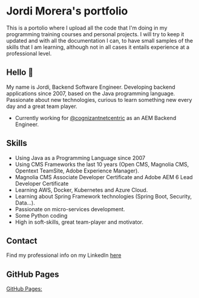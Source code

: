 # Jordi Morera's portfolio

This is a portolio where I upload all the code that I'm doing in my programming training courses and personal projects. I will try to keep it updated and with all the documentation I can, to have small samples of the skills that I am learning, although not in all cases it entails experience at a professional level.



## Hello 👋

My name is Jordi, Backend Software Engineer. Developing backend applications since 2007, based on the Java programming language. Passionate about new technologies, curious to learn something new every day and a great team player.

* Currently working for [@cognizantnetcentric](https://www.netcentric.biz/) as an AEM Backend Engineer.

## Skills

* Using Java as a Programming Language since 2007
* Using CMS Frameworks the last 10 years (Open CMS, Magnolia CMS, Opentext TeamSite, Adobe Experience Manager).
* Magnolia CMS Associate Developer Certificate and Adobe AEM 6 Lead Developer Certificate
* Learning AWS, Docker, Kubernetes and Azure Cloud.
* Learning about Spring Framework technologies (Spring Boot, Security, Data...).
* Passionate on micro-services development.
* Some Python coding
* High in soft-skills, great team-player and motivator.

## Contact

Find my professional info on my LinkedIn [here](https://www.linkedin.com/in/jordimorerachamorro/)


## GitHub Pages
[GitHub Pages: ](https://jordimorerachamorro.github.io/my-portfolio/)

